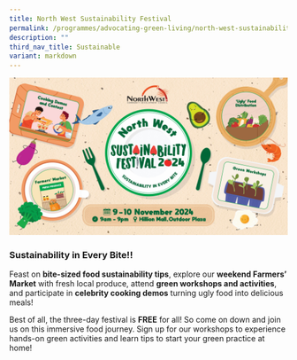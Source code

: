 ```yaml
---
title: North West Sustainability Festival
permalink: /programmes/advocating-green-living/north-west-sustainability-festival/
description: ""
third_nav_title: Sustainable
variant: markdown
---
```

![](/images/Picture2.jpg)

### **Sustainability in Every Bite!**!

Feast on **bite-sized food sustainability tips**, explore our **weekend Farmers’ Market** with fresh local produce, attend **green workshops and activities**, and participate in **celebrity cooking demos** turning ugly food into delicious meals!

Best of all, the three-day festival is **FREE** for all! So come on down and join us on this immersive food journey. Sign up for our workshops to experience hands-on green activities and learn tips to start your green practice at home!

